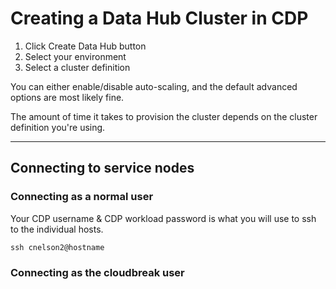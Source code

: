 # Creating a Data Hub Cluster in CDP


1. Click Create Data Hub button
2. Select your environment
3. Select a cluster definition

You can either enable/disable auto-scaling, and the default advanced options are most likely fine.

The amount of time it takes to provision the cluster depends on the cluster definition you're using.

---

## Connecting to service nodes

### Connecting as a normal user

Your CDP username & CDP workload password is what you will use to ssh to the individual hosts.

```
ssh cnelson2@hostname
```


### Connecting as the cloudbreak user
